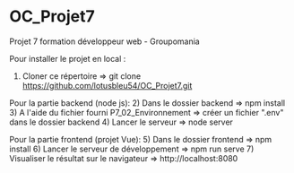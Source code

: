 ﻿# OC_Projet7

Projet 7 formation développeur web - Groupomania

Pour installer le projet en local :
1) Cloner ce répertoire => git clone https://github.com/lotusbleu54/OC_Projet7.git

Pour la partie backend (node js):
2) Dans le dossier backend => npm install
3) A l'aide du fichier fourni P7_02_Environnement => créer un fichier ".env" dans le dossier backend
4) Lancer le serveur => node server

Pour la partie frontend (projet Vue):
5) Dans le dossier frontend => npm install
6) Lancer le serveur de développement => npm run serve
7) Visualiser le résultat sur le navigateur => http://localhost:8080
